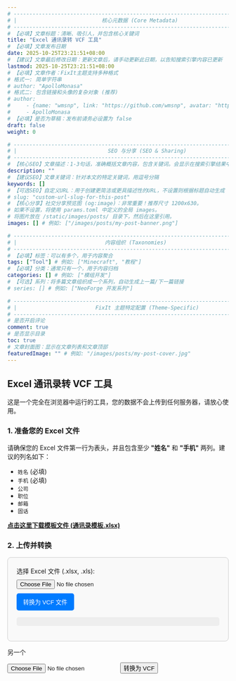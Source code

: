 ```yaml
---
# -------------------------------------------------------------------------------------
# |                           核心元数据 (Core Metadata)                            |
# -------------------------------------------------------------------------------------
# 【必填】文章标题：清晰、吸引人，并包含核心关键词
title: "Excel 通讯录转 VCF 工具"
# 【必填】文章发布日期
date: 2025-10-25T23:21:51+08:00
# 【建议】文章最后修改日期：更新文章后，请手动更新此日期，以告知搜索引擎内容已更新
lastmod: 2025-10-25T23:21:51+08:00
# 【必填】文章作者：FixIt主题支持多种格式
# 格式一: 简单字符串
# author: "ApolloMonasa"
# 格式二: 包含链接和头像的复杂对象 (推荐)
# author:
#     - {name: "wmsnp", link: "https://github.com/wmsnp", avatar: "https://i.ooxx.ooo/i/ZGM0M.jpg"}
#     - ApolloMonasa
# 【必填】是否为草稿：发布前请务必设置为 false
draft: false
weight: 0

# -------------------------------------------------------------------------------------
# |                             SEO 与分享 (SEO & Sharing)                           |
# -------------------------------------------------------------------------------------
# 【核心SEO】文章描述：1-3句话，准确概括文章内容，包含关键词。会显示在搜索引擎结果中。
description: ""
# 【建议SEO】文章关键词：针对本文的特定关键词，用逗号分隔
keywords: []
# 【可选SEO】自定义URL：用于创建更简洁或更具描述性的URL，不设置则根据标题自动生成
# slug: "custom-url-slug-for-this-post"
# 【核心分享】社交分享预览图 (og:image)：非常重要！推荐尺寸 1200x630。
# 如果不设置，将使用 params.toml 中定义的全局 images。
# 将图片放在 /static/images/posts/ 目录下，然后在这里引用。
images: [] # 例如: ["/images/posts/my-post-banner.png"]

# -------------------------------------------------------------------------------------
# |                            内容组织 (Taxonomies)                               |
# -------------------------------------------------------------------------------------
# 【必填】标签：可以有多个，用于内容聚合
tags: ["Tool"] # 例如: ["Minecraft", "教程"]
# 【必填】分类：通常只有一个，用于内容归档
categories: [] # 例如: ["模组开发"]
# 【可选】系列：将多篇文章组织成一个系列，自动生成上一篇/下一篇链接
# series: [] # 例如: ["NeoForge 开发系列"]

# -------------------------------------------------------------------------------------
# |                         FixIt 主题特定配置 (Theme-Specific)                     |
# -------------------------------------------------------------------------------------
# 是否开启评论
comment: true
# 是否显示目录
toc: true
# 文章封面图：显示在文章列表和文章顶部
featuredImage: "" # 例如: "/images/posts/my-post-cover.jpg"
---
```


## Excel 通讯录转 VCF 工具

这是一个完全在浏览器中运行的工具，您的数据不会上传到任何服务器，请放心使用。

### 1. 准备您的 Excel 文件

请确保您的 Excel 文件第一行为表头，并且包含至少 **"姓名"** 和 **"手机"** 两列。建议的列名如下：

*   `姓名` (必填)
*   `手机` (必填)
*   `公司`
*   `职位`
*   `邮箱`
*   `固话`

<a href="#" id="download-template-btn" style="font-weight: bold; text-decoration: underline;">点击这里下载模板文件 (通讯录模板.xlsx)</a>

### 2. 上传并转换

<div class="converter-container">
    <label for="file-input">选择 Excel 文件 (.xlsx, .xls):</label>
    <input type="file" id="file-input" accept=".xlsx, .xls, .csv">
    <button id="convert-btn">转换为 VCF 文件</button>
    <pre id="status-output"></pre>
</div>

<!-- 引入 SheetJS 库 -->
<script src="https://cdn.jsdelivr.net/npm/xlsx@0.18.5/dist/xlsx.full.min.js"></script>

<script>
// ==========================================================
// 模板下载功能 (新添加)
// ==========================================================
document.getElementById('download-template-btn').addEventListener('click', (e) => {
    e.preventDefault(); // 阻止 <a> 标签的默认跳转行为
    
    // 1. 定义模板数据
    const templateData = [
        { "姓名": "张三", "手机": "13800138000", "公司": "示例科技有限公司", "职位": "经理", "邮箱": "zhangsan@example.com", "固话": "010-12345678" },
        { "姓名": "李四", "手机": "13900139001", "公司": "", "职位": "", "邮箱": "lisi@example.com", "固话": "" }
    ];

    // 2. 使用 SheetJS 将 JSON 数据转换为工作表
    const worksheet = XLSX.utils.json_to_sheet(templateData);

    // 3. 创建一个新的工作簿并添加工作表
    const workbook = XLSX.utils.book_new();
    XLSX.utils.book_append_sheet(workbook, worksheet, "通讯录");

    // 4. 生成 Excel 文件并触发浏览器下载
    XLSX.writeFile(workbook, "通讯录模板.xlsx");
});


// ==========================================================
// 核心转换功能 (与之前相同)
// ==========================================================
document.getElementById('convert-btn').addEventListener('click', () => {
    const fileInput = document.getElementById('file-input');
    const statusOutput = document.getElementById('status-output');
    
    if (fileInput.files.length === 0) {
        statusOutput.textContent = '错误：请先选择一个 Excel 文件。';
        return;
    }
    
    const file = fileInput.files[0];
    const reader = new FileReader();
    
    statusOutput.textContent = '正在读取文件...';
    
    reader.onload = function(e) {
        try {
            const data = new Uint8Array(e.target.result);
            const workbook = XLSX.read(data, { type: 'array' });
            
            const firstSheetName = workbook.SheetNames[0];
            const worksheet = workbook.Sheets[firstSheetName];
            
            const contacts = XLSX.utils.sheet_to_json(worksheet);
            
            statusOutput.textContent = `成功读取 ${contacts.length} 个联系人，正在生成 VCF 文件...`;
            
            if (contacts.length === 0) {
                statusOutput.textContent = '错误：Excel文件中没有找到任何联系人数据。';
                return;
            }

            const firstContact = contacts[0];
            if (!firstContact['姓名'] || !firstContact['手机']) {
                statusOutput.textContent = '错误：Excel 文件必须包含 "姓名" 和 "手机" 列。请检查您的表头。';
                return;
            }
            
            let vcfContent = '';
            contacts.forEach(contact => {
                const name = contact['姓名'] || '';
                const mobile = String(contact['手机'] || '').trim(); // 确保手机号是字符串并去除空格
                const company = contact['公司'] || '';
                const title = contact['职位'] || '';
                const email = contact['邮箱'] || '';
                const workPhone = String(contact['固话'] || '').trim();

                // 只有姓名和手机号都存在时才创建 vCard
                if (name && mobile) {
                    let card = "BEGIN:VCARD\n";
                    card += "VERSION:3.0\n";
                    card += `FN;CHARSET=UTF-8:${name}\n`;
                    card += `N;CHARSET=UTF-8:${name};;;;\n`; // 简化N字段
                    
                    if (mobile) card += `TEL;TYPE=CELL:${mobile}\n`;
                    if (workPhone) card += `TEL;TYPE=WORK:${workPhone}\n`;
                    if (email) card += `EMAIL:${email}\n`;
                    if (company) card += `ORG;CHARSET=UTF-8:${company}\n`;
                    if (title) card += `TITLE;CHARSET=UTF-8:${title}\n`;
                    
                    card += "END:VCARD\n";
                    vcfContent += card;
                }
            });
            
            if (!vcfContent) {
                statusOutput.textContent = '未生成任何有效的联系人卡片，请检查数据是否完整。';
                return;
            }
            
            downloadVcf(vcfContent, 'contacts.vcf');
            statusOutput.textContent = `成功生成 VCF 文件！请在浏览器下载中查看。`;

        } catch (error) {
            console.error(error);
            statusOutput.textContent = '文件处理失败，请确保文件是有效的 Excel 格式。';
        }
    };
    
    reader.onerror = function() {
        statusOutput.textContent = '读取文件时发生错误。';
    };
    
    reader.readAsArrayBuffer(file);
});

function downloadVcf(content, fileName) {
    const blob = new Blob([content], { type: 'text/vcard;charset=utf-8;' });
    const link = document.createElement("a");
    if (link.download !== undefined) {
        const url = URL.createObjectURL(blob);
        link.setAttribute("href", url);
        link.setAttribute("download", fileName);
        link.style.visibility = 'hidden';
        document.body.appendChild(link);
        link.click();
        document.body.removeChild(link);
        URL.revokeObjectURL(url); // 释放内存
    }
}
</script>

<!-- (可选) 样式保持不变 -->
<style>
.converter-container {
    padding: 20px;
    border: 1px solid #ccc;
    border-radius: 8px;
    background-color: #f9f9f9;
    max-width: 600px;
}
.converter-container input[type="file"] {
    display: block;
    margin: 10px 0;
}
.converter-container button {
    padding: 10px 15px;
    border: none;
    background-color: #007bff;
    color: white;
    border-radius: 5px;
    cursor: pointer;
}
.converter-container button:hover {
    background-color: #0056b3;
}
.converter-container pre {
    margin-top: 15px;
    background-color: #eee;
    padding: 10px;
    border-radius: 5px;
    white-space: pre-wrap;
    word-wrap: break-word;
}
</style>

另一个


<input type="file" id="file-input2" accept=".xlsx,.xls">
<button id="convert-btn2">转换为 VCF</button>

<script type="module">
import init, { xlsx_to_vcf } from '/wasm/xlsx2vcf.js';

(async function run() {
    await init();
    document.getElementById('convert-btn2').addEventListener('click', () => {
        const fileInput = document.getElementById('file-input2');
        if (!fileInput.files.length) return alert("请选择 Excel 文件");
        const file = fileInput.files[0];
        const reader = new FileReader();
        reader.onload = async (e) => {
            const arrayBuffer = e.target.result;
            const uint8array = new Uint8Array(arrayBuffer);
            try {
                const vcf = xlsx_to_vcf(uint8array);
                const blob = new Blob([vcf], { type: 'text/vcard;charset=utf-8;' });
                const link = document.createElement('a');
                link.href = URL.createObjectURL(blob);
                link.download = 'contacts.vcf';
                link.click();
                URL.revokeObjectURL(link.href);
            } catch (err) {
                alert("转换失败：" + err);
            }
        };
        reader.readAsArrayBuffer(file);
    });
})();
</script>

